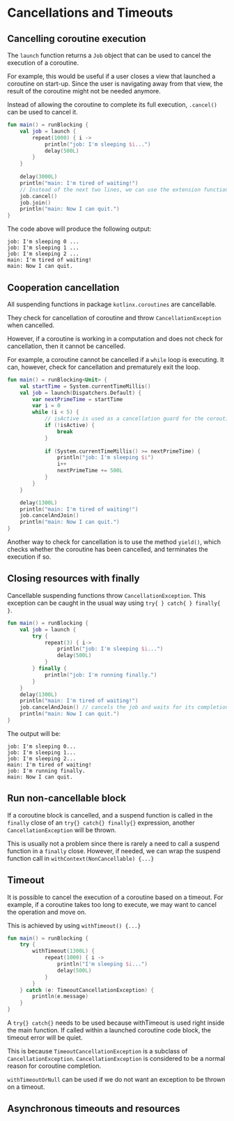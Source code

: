# Cancellations and Timeouts

## Cancelling coroutine execution

The `launch` function returns a `Job` object that can be used to cancel the execution of a 
coroutine.

For example, this would be useful if a user closes a view that launched a coroutine on
start-up. Since the user is navigating away from that view, the result of the coroutine might
not be needed anymore.

Instead of allowing the coroutine to complete its full execution, `.cancel()` can be used
to cancel it.

```kotlin
fun main() = runBlocking {
    val job = launch {
        repeat(1000) { i -> 
            println("job: I'm sleeping $i...")
            delay(500L)
        }
    }
    
    delay(3000L)
    println("main: I'm tired of waiting!")
    // Instead of the next two lines, we can use the extension function cancelAndJoin()
    job.cancel()
    job.join()
    println("main: Now I can quit.")
}
```

The code above will produce the following output:
```
job: I'm sleeping 0 ...
job: I'm sleeping 1 ...
job: I'm sleeping 2 ...
main: I'm tired of waiting!
main: Now I can quit.
```

## Cooperation cancellation

All suspending functions in package `kotlinx.coroutines` are cancellable. 

They check for cancellation of coroutine and throw `CancellationException` when cancelled.

However, if a coroutine is working in a computation and does not check for cancellation, then
it cannot be cancelled.

For example, a coroutine cannot be cancelled if a `while` loop is executing. It can, however,
check for cancellation and prematurely exit the loop.

```kotlin
fun main() = runBlocking<Unit> {
    val startTime = System.currentTimeMillis()
    val job = launch(Dispatchers.Default) {
        var nextPrimeTime = startTime
        var i = 0
        while (i < 5) {
            // isActive is used as a cancellation guard for the coroutine
            if (!isActive) {
                break
            }
            
            if (System.currentTimeMillis() >= nextPrimeTime) {
                println("job: I'm sleeping $i")
                i++
                nextPrimeTime += 500L
            }
        }
    }

    delay(1300L)
    println("main: I'm tired of waiting!")
    job.cancelAndJoin()
    println("main: Now I can quit.")
}
```
Another way to check for cancellation is to use the method `yield()`, which checks whether
the coroutine has been cancelled, and terminates the execution if so.

## Closing resources with finally

Cancellable suspending functions throw `CancellationException`. This exception can be caught in
the usual way using `try{ } catch{ } finally{ }`.

```kotlin
fun main() = runBlocking {
    val job = launch {
        try {
            repeat(3) { i-> 
                println("job: I'm sleeping $i...")
                delay(500L)
            }
        } finally {
            println("job: I'm running finally.")
        }
    }
    delay(1300L)
    println("main: I'm tired of waiting!")
    job.cancelAndJoin() // cancels the job and waits for its completion
    println("main: Now I can quit.")
}
```
The output will be:
```
job: I'm sleeping 0...
job: I'm sleeping 1...
job: I'm sleeping 2...
main: I'm tired of waiting!
job: I'm running finally.
main: Now I can quit.
```

## Run non-cancellable block

If a coroutine block is cancelled, and a suspend function is called in the `finally` close
of an `try{} catch{} finally{}` expression, another `CancellationException` will be thrown.

This is usually not a problem since there is rarely a need to call a suspend function
in a `finally` close. However, if needed, we can wrap the suspend function call in 
`withContext(NonCancellable) {...}`

## Timeout

It is possible to cancel the execution of a coroutine based on a timeout. For example, if
a coroutine takes too long to execute, we may want to cancel the operation and move on.

This is achieved by using `withTimeout() {...}`

```kotlin
fun main() = runBlocking {
    try {
        withTimeout(1300L) {
            repeat(1000) { i ->
                println("I'm sleeping $i...")
                delay(500L)
            }
        }
    } catch (e: TimeoutCancellationException) {
        println(e.message)
    }
}
```

A `try{} catch{}` needs to be used because withTimeout is used right inside the main function.
If called within a launched coroutine code block, the timeout error will be quiet. 

This is because `TimeoutCancellationException` is a subclass of `CancellationException`. 
`CancellationException` is considered to be a normal reason for coroutine completion.

`withTimeoutOrNull` can be used if we do not want an exception to be thrown on a timeout.

## Asynchronous timeouts and resources
